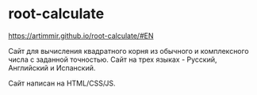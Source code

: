 # root-calculate 

https://artimmir.github.io/root-calculate/#EN

Сайт для вычисления квадратного корня из обычного и комплексного числа с заданной точностью. Сайт на трех языках - Русский, Английский и Испанский.

Сайт написан на HTML/CSS/JS.
